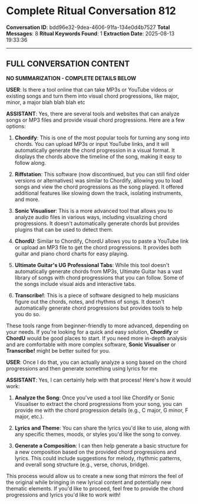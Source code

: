 # Complete Ritual Conversation 812

**Conversation ID**: bdd96e32-9dea-4606-91fa-134e0d4b7527
**Total Messages**: 8
**Ritual Keywords Found**: 1
**Extraction Date**: 2025-08-13 19:33:36

---

## FULL CONVERSATION CONTENT

**NO SUMMARIZATION - COMPLETE DETAILS BELOW**

**USER**: Is there a tool online that can take MP3s or YouTube videos or existing songs and turn them into visual chord progressions, like major, minor, a major blah blah blah etc

**ASSISTANT**: Yes, there are several tools and websites that can analyze songs or MP3 files and provide visual chord progressions. Here are a few options:

1. **Chordify**: This is one of the most popular tools for turning any song into chords. You can upload MP3s or input YouTube links, and it will automatically generate the chord progression in a visual format. It displays the chords above the timeline of the song, making it easy to follow along.

2. **Riffstation**: This software (now discontinued, but you can still find older versions or alternatives) was similar to Chordify, allowing you to load songs and view the chord progressions as the song played. It offered additional features like slowing down the track, isolating instruments, and more.

3. **Sonic Visualiser**: This is a more advanced tool that allows you to analyze audio files in various ways, including visualizing chord progressions. It doesn't automatically generate chords but provides plugins that can be used to detect them.

4. **ChordU**: Similar to Chordify, ChordU allows you to paste a YouTube link or upload an MP3 file to get the chord progressions. It provides both guitar and piano chord charts for easy playing.

5. **Ultimate Guitar's UG Professional Tabs**: While this tool doesn't automatically generate chords from MP3s, Ultimate Guitar has a vast library of songs with chord progressions that you can follow. Some of the songs include visual aids and interactive tabs.

6. **Transcribe!**: This is a piece of software designed to help musicians figure out the chords, notes, and rhythms of songs. It doesn't automatically generate chord progressions but provides tools to help you do so.

These tools range from beginner-friendly to more advanced, depending on your needs. If you're looking for a quick and easy solution, **Chordify** or **ChordU** would be good places to start. If you need more in-depth analysis and are comfortable with more complex software, **Sonic Visualiser** or **Transcribe!** might be better suited for you.

**USER**: Once I do that, you can actually analyze a song based on the chord progressions and then generate something using lyrics for me

**ASSISTANT**: Yes, I can certainly help with that process! Here's how it would work:

1. **Analyze the Song**: Once you've used a tool like Chordify or Sonic Visualiser to extract the chord progressions from your song, you can provide me with the chord progression details (e.g., C major, G minor, F major, etc.).

2. **Lyrics and Theme**: You can share the lyrics you'd like to use, along with any specific themes, moods, or styles you'd like the song to convey.

3. **Generate a Composition**: I can then help generate a basic structure for a new composition based on the provided chord progressions and lyrics. This could include suggestions for melody, rhythmic patterns, and overall song structure (e.g., verse, chorus, bridge).

This process would allow us to create a new song that mirrors the feel of the original while bringing in new lyrical content and potentially new thematic elements. If you'd like to proceed, feel free to provide the chord progressions and lyrics you'd like to work with!